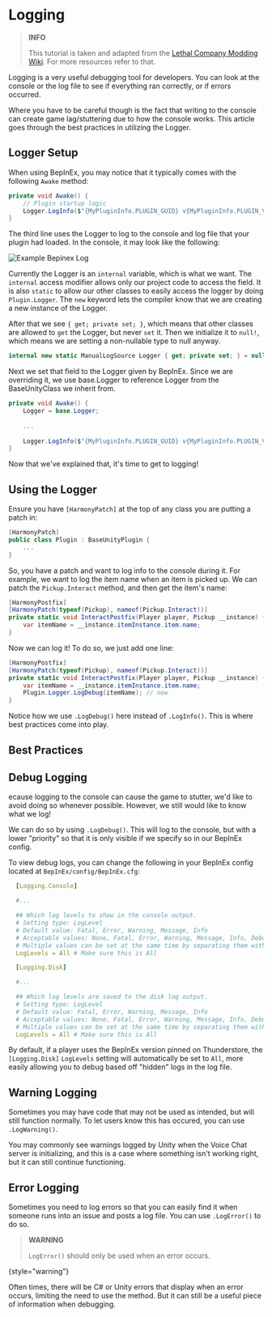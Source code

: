 # Logging

> **INFO**
>
> This tutorial is taken and adapted from the [Lethal Company Modding Wiki](https://lethal.wiki). For more resources refer to that.
>

Logging is a very useful debugging tool for developers. You can look at the console or the log file to see if everything ran correctly, or if errors occurred.

Where you have to be careful though is the fact that writing to the console can create game lag/stuttering due to how the console works. This article goes through the best practices in utilizing the Logger.

## Logger Setup
When using BepInEx, you may notice that it typically comes with the following ``Awake`` method:
```C#
private void Awake() {
    // Plugin startup logic
    Logger.LogInfo($"{MyPluginInfo.PLUGIN_GUID} v{MyPluginInfo.PLUGIN_VERSION} has loaded!");
}
```

The third line uses the Logger to log to the console and log file that your plugin had loaded. In the console, it may look like the following:

![Example Bepinex Log](examplebepinexlog.png)

Currently the Logger is an ``internal`` variable, which is what we want. The ``internal`` access modifier allows only our project code to access the field. It is also ``static`` to allow our other classes to easily access the logger by doing ``Plugin.Logger``. The ``new`` keyword lets the compiler know that we are creating a new instance of the Logger.

After that we see ``{ get; private set; }``, which means that other classes are allowed to ``get`` the Logger, but never ``set`` it. Then we initialize it to ``null!``, which means we are setting a non-nullable type to null anyway.

```C#
internal new static ManualLogSource Logger { get; private set; } = null!;
```

Next we set that field to the Logger given by BepInEx. Since we are overriding it, we use base.Logger to reference Logger from the BaseUnityClass we inherit from.
```C#
private void Awake() {
    Logger = base.Logger;
    
    ...
    
    Logger.LogInfo($"{MyPluginInfo.PLUGIN_GUID} v{MyPluginInfo.PLUGIN_VERSION} has loaded!");
}
```

Now that we've explained that, it's time to get to logging!

## Using the Logger
Ensure you have ``[HarmonyPatch]`` at the top of any class you are putting a patch in:
```C#
[HarmonyPatch]
public class Plugin : BaseUnityPlugin {
    ...
}
```

So, you have a patch and want to log info to the console during it. For example, we want to log the item name when an item is picked up. We can patch the ``Pickup.Interact`` method, and then get the item's name:
```C#
[HarmonyPostfix]
[HarmonyPatch(typeof(Pickup), nameof(Pickup.Interact))]
private static void InteractPostfix(Player player, Pickup __instance) {
    var itemName = __instance.itemInstance.item.name;
}
```
Now we can log it! To do so, we just add one line:
```C#
[HarmonyPostfix]
[HarmonyPatch(typeof(Pickup), nameof(Pickup.Interact))]
private static void InteractPostfix(Player player, Pickup __instance) {
    var itemName = __instance.itemInstance.item.name;
    Plugin.Logger.LogDebug(itemName); // new
}
```
Notice how we use ``.LogDebug()`` here instead of ``.LogInfo()``. This is where best practices come into play.

## Best Practices

## Debug Logging

ecause logging to the console can cause the game to stutter, we'd like to avoid doing so whenever possible. However, we still would like to know what we log!

We can do so by using ``.LogDebug()``. This will log to the console, but with a lower "priority" so that it is only visible if we specify so in our BepInEx config.

To view debug logs, you can change the following in your BepInEx config located at ``BepInEx/config/BepInEx.cfg``:

```yaml
  [Logging.Console]

  #...

  ## Which log levels to show in the console output.
  # Setting type: LogLevel
  # Default value: Fatal, Error, Warning, Message, Info
  # Acceptable values: None, Fatal, Error, Warning, Message, Info, Debug, All
  # Multiple values can be set at the same time by separating them with , (e.g. Debug, Warning)
  LogLevels = All # Make sure this is All

  [Logging.Disk]

  #...

  ## Which log levels are saved to the disk log output.
  # Setting type: LogLevel
  # Default value: Fatal, Error, Warning, Message, Info
  # Acceptable values: None, Fatal, Error, Warning, Message, Info, Debug, All
  # Multiple values can be set at the same time by separating them with , (e.g. Debug, Warning)
  LogLevels = All # Make sure this is All
```

By default, if a player uses the BepInEx version pinned on Thunderstore, the ``[Logging.Disk]`` ``LogLevels`` setting will automatically be set to ``All``, more easily allowing you to debug based off "hidden" logs in the log file.

## Warning Logging
Sometimes you may have code that may not be used as intended, but will still function normally. To let users know this has occured, you can use ``.LogWarning()``.

You may commonly see warnings logged by Unity when the Voice Chat server is initializing, and this is a case where something isn't working right, but it can still continue functioning.

## Error Logging
Sometimes you need to log errors so that you can easily find it when someone runs into an issue and posts a log file. You can use ``.LogError()`` to do so.

> **WARNING**
> 
> ``LogError()`` should only be used when an error occurs.
> 
{style="warning"}

Often times, there will be C# or Unity errors that display when an error occurs, limiting the need to use the method. But it can still be a useful piece of information when debugging.
